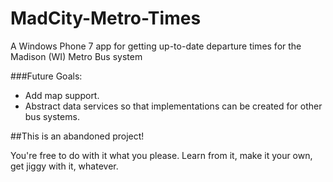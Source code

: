 MadCity-Metro-Times
==============
A Windows Phone 7 app for getting up-to-date departure times for the Madison (WI) Metro Bus system

###Future Goals:
- Add map support.
- Abstract data services so that implementations can be created for other bus systems.

##This is an abandoned project!

You're free to do with it what you please.  Learn from it, make it your own, get jiggy with it, whatever.